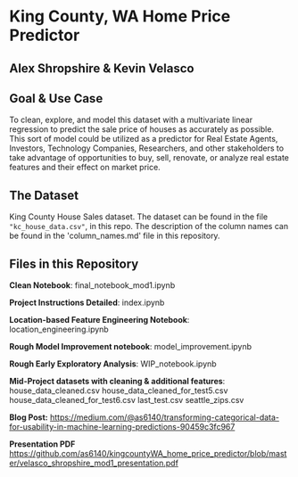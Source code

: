 
# King County, WA Home Price Predictor
## Alex Shropshire & Kevin Velasco

## Goal & Use Case
To clean, explore, and model this dataset with a multivariate linear regression to predict the sale price of houses as accurately as possible. This sort of model could be utilized as a predictor for Real Estate Agents, Investors, Technology Companies, Researchers, and other stakeholders to take advantage of opportunities to buy, sell, renovate, or analyze real estate features and their effect on market price.

## The Dataset
King County House Sales dataset. The dataset can be found in the file `"kc_house_data.csv"`, in this repo. The description of the column names can be found in the 'column_names.md' file in this repository. 

## Files in this Repository
**Clean Notebook**: final_notebook_mod1.ipynb

**Project Instructions Detailed**: index.ipynb

**Location-based Feature Engineering Notebook**: location_engineering.ipynb

**Rough Model Improvement notebook**: model_improvement.ipynb

**Rough Early Exploratory Analysis**: WIP_notebook.ipynb

**Mid-Project datasets with cleaning & additional features**:
house_data_cleaned.csv
house_data_cleaned_for_test5.csv
house_data_cleaned_for_test6.csv
last_test.csv
seattle_zips.csv

**Blog Post:** 
https://medium.com/@as6140/transforming-categorical-data-for-usability-in-machine-learning-predictions-90459c3fc967

**Presentation PDF** 
https://github.com/as6140/kingcountyWA_home_price_predictor/blob/master/velasco_shropshire_mod1_presentation.pdf


